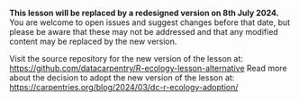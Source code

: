 **This lesson will be replaced by a redesigned version on 8th July 2024.**
You are welcome to open issues and suggest changes before that date, but please be aware that these may not be addressed and that any modified content may be replaced by the new version.

Visit the source repository for the new version of the lesson at: https://github.com/datacarpentry/R-ecology-lesson-alternative
Read more about the decision to adopt the new version of the lesson at: https://carpentries.org/blog/2024/03/dc-r-ecology-adoption/